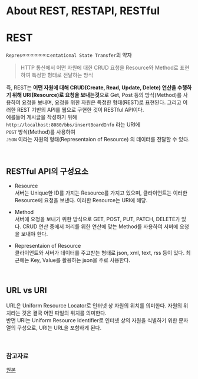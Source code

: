 # About REST, RESTAPI, RESTful

# REST
```Represㄸㄸㄸㄸㄸㄸㄷentational State Transfer```의 약자<br>

> HTTP 통신에서 어떤 자원에 대한 CRUD 요청을 Resource와 Method로 표현하여 특정한 형태로 전달하는 방식

즉, REST는 <b>어떤 자원에 대해 CRUD(Create, Read, Update, Delete) 연산을 수행하기 위해 URI(Resource)로 요청을 보내는것</b>으로 Get, Post 등의 방식(Method)를 사용하여 요청을 보내며, 요청을 위한 자원은 특정한 형태(REST)로 표현된다. 그리고 이러한 REST 기반의 API를 웹으로 구현한 것이 RESTful API이다.<br>
예를들어 게시글을 작성하기 위해<br>
```http://localhost:8080/bbs/insertBoardInfo``` 라는 URI에 <br>
```POST``` 방식(Method)를 사용하여 <br>
```JSON``` 이라는 자원의 형태(Representaion of Resource) 의 데이터를 전달할 수 있다.

<br>

## RESTful API의 구성요소

- Resource <br>
서버는 Unique한 ID를 가지는 Resource를 가지고 있으며, 클라이언트는 이러한 Resource에 요청을 보낸다. 이러한 Resource는 URI에 해당.

- Method<br> 서버에 요청을 보내기 위한 방식으로 GET, POST, PUT, PATCH, DELETE가 있다. CRUD 연산 중에서 처리를 위한 연산에 맞는 Method를 사용하여 서버에 요청을 보내야 한다.
  
- Representaion of Resource <br> 클라이언트와 서버가 데이터를 주고받는 형태로 json, xml, text, rss 등이 있다. 최근에는 Key, Value를 활용하는 json을 주로 사용한다.

<br>


## URL vs URI 
URL은 Uniform Resource Locator로 인터넷 상 자원의 위치를 의미한다. 자원의 위치라는 것은 결국 어떤 파일의 위치를 의미한다. <br>
반면 URI는 Uniform Resource Identifier로 인터넷 상의 자원을 식별하기 위한 문자열의 구성으로, URI는 URL을 포함하게 된다. 

<br>

### 참고자료

[원본](https://mangkyu.tistory.com/46)